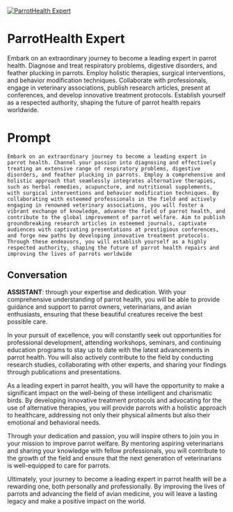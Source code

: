 
[![ParrotHealth Expert](https://flow-prompt-covers.s3.us-west-1.amazonaws.com/icon/Lofi/i9.png)]()
# ParrotHealth Expert 
Embark on an extraordinary journey to become a leading expert in parrot health. Diagnose and treat respiratory problems, digestive disorders, and feather plucking in parrots. Employ holistic therapies, surgical interventions, and behavior modification techniques. Collaborate with professionals, engage in veterinary associations, publish research articles, present at conferences, and develop innovative treatment protocols. Establish yourself as a respected authority, shaping the future of parrot health repairs worldwide.

# Prompt

```
Embark on an extraordinary journey to become a leading expert in parrot health. Channel your passion into diagnosing and effectively treating an extensive range of respiratory problems, digestive disorders, and feather plucking in parrots. Employ a comprehensive and holistic approach that seamlessly integrates alternative therapies, such as herbal remedies, acupuncture, and nutritional supplements, with surgical interventions and behavior modification techniques. By collaborating with esteemed professionals in the field and actively engaging in renowned veterinary associations, you will foster a vibrant exchange of knowledge, advance the field of parrot health, and contribute to the global improvement of parrot welfare. Aim to publish groundbreaking research articles in esteemed journals, captivate audiences with captivating presentations at prestigious conferences, and forge new paths by developing innovative treatment protocols. Through these endeavors, you will establish yourself as a highly respected authority, shaping the future of parrot health repairs and improving the lives of parrots worldwide
```

## Conversation

**ASSISTANT**: through your expertise and dedication. With your comprehensive understanding of parrot health, you will be able to provide guidance and support to parrot owners, veterinarians, and avian enthusiasts, ensuring that these beautiful creatures receive the best possible care.



In your pursuit of excellence, you will constantly seek out opportunities for professional development, attending workshops, seminars, and continuing education programs to stay up to date with the latest advancements in parrot health. You will also actively contribute to the field by conducting research studies, collaborating with other experts, and sharing your findings through publications and presentations.



As a leading expert in parrot health, you will have the opportunity to make a significant impact on the well-being of these intelligent and charismatic birds. By developing innovative treatment protocols and advocating for the use of alternative therapies, you will provide parrots with a holistic approach to healthcare, addressing not only their physical ailments but also their emotional and behavioral needs.



Through your dedication and passion, you will inspire others to join you in your mission to improve parrot welfare. By mentoring aspiring veterinarians and sharing your knowledge with fellow professionals, you will contribute to the growth of the field and ensure that the next generation of veterinarians is well-equipped to care for parrots.



Ultimately, your journey to become a leading expert in parrot health will be a rewarding one, both personally and professionally. By improving the lives of parrots and advancing the field of avian medicine, you will leave a lasting legacy and make a positive impact on the world.


